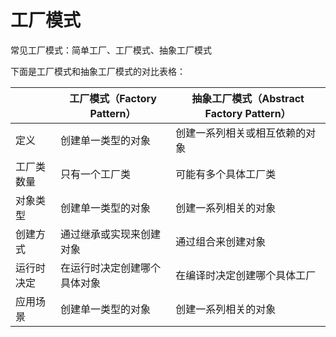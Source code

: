 # 工厂模式

常见工厂模式：简单工厂、工厂模式、抽象工厂模式

下面是工厂模式和抽象工厂模式的对比表格：

|       | 工厂模式（Factory Pattern） | 抽象工厂模式（Abstract Factory Pattern） |
|-------|-----------------------|----------------------------------|
| 定义    | 创建单一类型的对象             | 创建一系列相关或相互依赖的对象                  |
| 工厂类数量 | 只有一个工厂类               | 可能有多个具体工厂类                       |
| 对象类型  | 创建单一类型的对象             | 创建一系列相关的对象                       |
| 创建方式  | 通过继承或实现来创建对象          | 通过组合来创建对象                        |
| 运行时决定 | 在运行时决定创建哪个具体对象        | 在编译时决定创建哪个具体工厂                   |
| 应用场景  | 创建单一类型的对象             | 创建一系列相关的对象                       |
